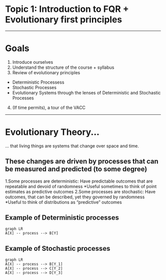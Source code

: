 # Topic 1: Introduction to FQR + Evolutionary first principles
---
# Goals
1. Introduce ourselves 
2. Understand the structure of the course + syllabus
3. Review of evolutionary principles
* Deterministic Processess
* Stochastic Processes
* Evolutionary Systems through the lenses of Deterministic and Stochastic Processes
4. (If time permits), a tour of the VACC
---
# Evolutionary Theory...
... that living things are systems that change over space and time.

## These changes are driven by processes that can be measured and predicted (to some degree)
1.Some processes are deterministic: Have predictable outcomes that are repeatable and devoid of randomness
*Useful sometimes to think of point estimates as predictive outcomes
2.Some processes are stochastic: Have outcomes, that can be described, yet they governed by randomness
*Useful to think of distributions as “predictive” outcomes 

## Example of Deterministic processes 

```mermaid
graph LR
A[X] -- process --> B[Y]
```

## Example of Stochastic processes 

```mermaid
graph LR
A[X] -- process --> B[Y_1]
A[X] -- process --> C[Y_2]
A[X] -- process --> D[Y_3]
```

